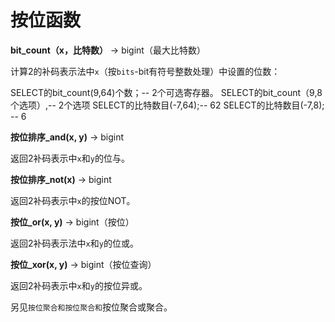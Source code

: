 按位函数
=================

**bit\_count（x，比特数）** -\> bigint（最大比特数）

计算2的补码表示法中`x`（按`bits`-bit有符号整数处理）中设置的位数：

SELECT的bit_count(9,64)个数；-- 2个可选寄存器。
SELECT的bit_count（9,8个选项）,-- 2个选项
SELECT的比特数目(-7,64);-- 62
SELECT的比特数目(-7,8); -- 6

**按位排序\_and(x, y)** -\> bigint

返回2补码表示中`x`和`y`的位与。

**按位排序\_not(x)** -\> bigint

返回2补码表示中`x`的按位NOT。

**按位\_or(x, y)** -\> bigint（按位）

返回2补码表示法中`x`和`y`的位或。

**按位\_xor(x, y)** -\> bigint（按位查询）

返回2补码表示中`x`和`y`的按位异或。


另见`按位聚合和按位聚合和`按位聚合或聚合。
